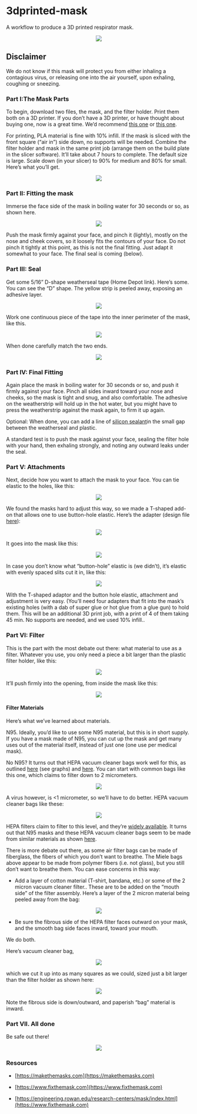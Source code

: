 # 3dprinted-mask
A workflow to produce a 3D printed respirator mask.

<p align="center">
   <img src="https://github.com/tbensky/3dprinted-mask/blob/master/button_hole_all4.jpeg">
</p>


## Disclaimer
We do not know if this mask will protect you from either inhaling a contagious virus, or releasing one into the air yourself, upon exhaling, coughing or sneezing.

### Part I:The Mask Parts
To begin, download two files, the mask, and the filter holder. Print them both on a 3D printer. If you don’t have a 3D printer, or have thought about buying one, now is a great time.  We’d recommend [this one](https://shop.prusa3d.com/en/3d-printers/181-original-prusa-i3-mk3-3d-printer.html#) or [this one](https://shop.prusa3d.com/en/3d-printers/994-original-prusa-mini.html#).  

For printing, PLA material is fine with 10% infill. If the mask is sliced with the front square (“air in”) side down, no supports will be needed.  Combine the filter holder and mask in the same print job (arrange them on the build plate in the slicer software). It’ll take about 7 hours to complete. The default size is large. Scale down (in your slicer) to 90% for medium and 80% for small. Here’s what you’ll get.

<p align="center">
   <img src=https://github.com/tbensky/3dprinted-mask/blob/master/mask800.JPG>
</p>

### Part II: Fitting the mask
Immerse the face side of the mask in boiling water for 30 seconds or so, as shown here.

<p align="center">
   <img src=https://github.com/tbensky/3dprinted-mask/blob/master/mask_water.JPG>
</p>

Push the mask firmly against your face, and pinch it (lightly), mostly on the nose and cheek covers, so it loosely fits the contours of your face. Do not pinch it tightly at this point, as this is not the final fitting. Just adapt it somewhat to your face. The final seal is coming (below).

### Part III: Seal
Get some 5/16” D-shape weatherseal tape (Home Depot link). Here’s some. You can see the “D” shape. The yellow strip is peeled away, exposing an adhesive layer.

<p align="center">
   <img src=https://github.com/tbensky/3dprinted-mask/blob/master/D-shape.JPG>
</p>


Work one continuous piece of the tape into the inner perimeter of the mask, like this.

<p align="center">
   <img src="https://github.com/tbensky/3dprinted-mask/blob/master/D-shape_start copy.JPG">
</p>

When done carefully match the two ends.

<p align="center">
   <img src="https://github.com/tbensky/3dprinted-mask/blob/master/D-done.JPG">
</p>

### Part IV: Final Fitting
Again place the mask in boiling water for 30 seconds or so, and push it firmly against your face.  Pinch all sides inward toward your nose and cheeks, so the mask is tight and snug, and also comfortable.  The adhesive on the weatherstrip will hold up in the hot water, but you might have to press the weatherstrip against the mask again, to firm it up again.

Optional: When done, you can add a line of [silicon sealant](https://www.homedepot.com/p/DAP-Silicone-Max-2-8-oz-Clear-100-Premium-Kitchen-and-Bath-Silicone-Sealant-08794/301531803)in the small gap between the weatherseal and plastic.

A standard test is to push the mask against your face, sealing the filter hole with your hand, then exhaling strongly, and noting any outward leaks under the seal.

### Part V: Attachments
Next, decide how you want to attach the mask to your face.  You can tie elastic to the holes, like this:

<p align="center">
   <img src="https://github.com/tbensky/3dprinted-mask/blob/master/elastic_ties.jpg">
</p>

We found the masks hard to adjust this way, so we made a T-shaped add-on that allows one to use button-hole elastic. Here’s the adapter (design file [here](https://www.thingiverse.com/thing:4283952)):

<p align="center">
   <img src="https://github.com/tbensky/3dprinted-mask/blob/master/T320.jpeg">
</p>

It goes into the mask like this:

<p align="center">
   <img src="https://github.com/tbensky/3dprinted-mask/blob/master/button_hole.jpeg">
</p>

In case you don’t know what “button-hole” elastic is (we didn’t), it’s elastic with evenly spaced slits cut it in, like this:

<p align="center">
   <img src="https://github.com/tbensky/3dprinted-mask/blob/master/button_hole.JPG">
</p>

With the T-shaped adaptor and the button hole elastic, attachment and adjustment is very easy.  (You’ll need four adapters that fit into the mask’s existing holes (with a dab of super glue or hot glue from a glue gun) to hold them.  This will be an additional 3D print job, with a print of 4 of them taking 45 min. No supports are needed, and we used 10% infill..



### Part VI: Filter
This is the part with the most debate out there: what material to use as a filter. Whatever you use, you only need a piece a bit larger than the plastic filter holder, like this:

<p align="center">
   <img src="https://github.com/tbensky/3dprinted-mask/blob/master/filter_fit.JPG">
</p>

It’ll push firmly into the opening, from inside the mask like this:

<p align="center">
   <img src="https://github.com/tbensky/3dprinted-mask/blob/master/filter_fit_mask.JPG">
</p>

#### Filter Materials

Here’s what we’ve learned about materials.

N95. Ideally, you’d like to use some N95 material, but this is in short supply. If you have a mask made of N95, you can cut up the mask and get many uses out of the material itself, instead of just one (one use per medical mask).

No N95? It turns out that HEPA vacuum cleaner bags work well for this, as outlined [here](https://smartairfilters.com/en/blog/best-materials-make-diy-face-mask-virus/) (see graphs) and [here](https://www.ncbi.nlm.nih.gov/pubmed/24229526). You can start with common bags like this one, which claims to filter down to 2 micrometers.

<p align="center">
   <img src="https://github.com/tbensky/3dprinted-mask/blob/master/kenmore.JPG">
</p>

A virus however, is <1 micrometer, so we’ll have to do better. HEPA vacuum cleaner bags like these:

<p align="center">
   <img src="https://github.com/tbensky/3dprinted-mask/blob/master/meile_filters.JPG">
</p>

HEPA filters claim to filter to this level, and they’re [widely available](https://www.bedbathandbeyond.com/store/product/miele-airclean-fjm-dustbag/1016438286?keyword=meile-baggs).  It turns out that N95 masks and these HEPA vacuum cleaner bags seem to be made from similar materials as shown [here](https://youtu.be/ZWkLqJrjWe8).  

There is more debate out there, as some air filter bags can be made of fiberglass, the fibers of which you don’t want to breathe.  The Miele bags above appear to be made from polymer fibers (i.e. not glass), but you still don’t want to breathe them.  You can ease concerns in this way: 

* Add a layer of cotton material (T-shirt, bandana, etc.) or some of the 2 micron vacuum cleaner filter.. These are to be added on the “mouth side” of the filter assembly. Here’s a layer of the 2 micron material being peeled away from the bag:

<p align="center">
   <img src="https://github.com/tbensky/3dprinted-mask/blob/master/2micron.JPG">
</p>

* Be sure the fibrous side of the HEPA filter faces outward on your mask, and the smooth bag side faces inward, toward your mouth.

We do both. 

Here’s vacuum cleaner bag,

<p align="center">
   <img src="https://github.com/tbensky/3dprinted-mask/blob/master/vac_bag.JPG">
</p>

which we cut it up into as many squares as we could, sized just a bit larger than the filter holder as shown here:

<p align="center">
   <img src="https://github.com/tbensky/3dprinted-mask/blob/master/filter_fit.JPG">
</p>

Note the fibrous side is down/outward, and paperish “bag” material is inward.

### Part VII. All done

Be safe out there!

<p align="center">
   <img src="https://github.com/tbensky/3dprinted-mask/blob/master/button_hole_all4.jpeg">
</p>

### Resources


* [https://makethemasks.com](https://makethemasks.com)

* [https://www.fixthemask.com](https://www.fixthemask.com)

* [https://engineering.rowan.edu/research-centers/mask/index.html](https://www.fixthemask.com)










